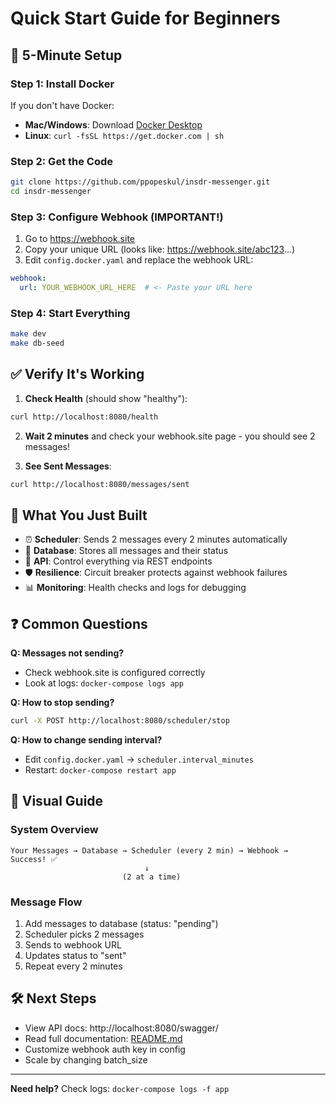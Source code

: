 # Quick Start Guide for Beginners

## 🚀 5-Minute Setup

### Step 1: Install Docker
If you don't have Docker:
- **Mac/Windows**: Download [Docker Desktop](https://www.docker.com/products/docker-desktop/)
- **Linux**: `curl -fsSL https://get.docker.com | sh`

### Step 2: Get the Code
```bash
git clone https://github.com/ppopeskul/insdr-messenger.git
cd insdr-messenger
```

### Step 3: Configure Webhook (IMPORTANT!)
1. Go to https://webhook.site
2. Copy your unique URL (looks like: https://webhook.site/abc123...)
3. Edit `config.docker.yaml` and replace the webhook URL:
```yaml
webhook:
  url: YOUR_WEBHOOK_URL_HERE  # <- Paste your URL here
```

### Step 4: Start Everything
```bash
make dev
make db-seed
```

## ✅ Verify It's Working

1. **Check Health** (should show "healthy"):
```bash
curl http://localhost:8080/health
```

2. **Wait 2 minutes** and check your webhook.site page - you should see 2 messages!

3. **See Sent Messages**:
```bash
curl http://localhost:8080/messages/sent
```

## 🎯 What You Just Built

- ⏰ **Scheduler**: Sends 2 messages every 2 minutes automatically
- 💾 **Database**: Stores all messages and their status
- 🚀 **API**: Control everything via REST endpoints
- 🛡️ **Resilience**: Circuit breaker protects against webhook failures
- 📊 **Monitoring**: Health checks and logs for debugging

## ❓ Common Questions

**Q: Messages not sending?**
- Check webhook.site is configured correctly
- Look at logs: `docker-compose logs app`

**Q: How to stop sending?**
```bash
curl -X POST http://localhost:8080/scheduler/stop
```

**Q: How to change sending interval?**
- Edit `config.docker.yaml` → `scheduler.interval_minutes`
- Restart: `docker-compose restart app`

## 📸 Visual Guide

### System Overview
```
Your Messages → Database → Scheduler (every 2 min) → Webhook → Success! ✅
                              ↓
                         (2 at a time)
```

### Message Flow
1. Add messages to database (status: "pending")
2. Scheduler picks 2 messages
3. Sends to webhook URL
4. Updates status to "sent"
5. Repeat every 2 minutes

## 🛠️ Next Steps

- View API docs: http://localhost:8080/swagger/
- Read full documentation: [README.md](README.md)
- Customize webhook auth key in config
- Scale by changing batch_size

---
**Need help?** Check logs: `docker-compose logs -f app`
